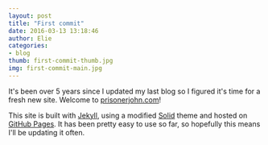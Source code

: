 ```yaml
---
layout: post
title: "First commit"
date: 2016-03-13 13:18:46
author: Elie
categories:
- blog
thumb: first-commit-thumb.jpg
img: first-commit-main.jpg
---
```


It's been over 5 years since I updated my last blog so I figured it's time for a fresh new site. Welcome to [prisonerjohn.com](http://prisonerjohn.com)!

<!--more-->

This site is built with [Jekyll](http://jekyllrb.com/), using a modified [Solid](https://github.com/st4ple/solid-jekyll) theme and hosted on [GitHub Pages](https://pages.github.com/). It has been pretty easy to use so far, so hopefully this means I'll be updating it often.
